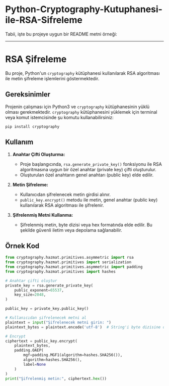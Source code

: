 # Python-Cryptography-Kutuphanesi-ile-RSA-Sifreleme

Tabii, işte bu projeye uygun bir README metni örneği:

---

# RSA Şifreleme

Bu proje, Python'un `cryptography` kütüphanesi kullanılarak RSA algoritması ile metin şifreleme işlemlerini göstermektedir.

## Gereksinimler

Projenin çalışması için Python3 ve `cryptography` kütüphanesinin yüklü olması gerekmektedir. `cryptography` kütüphanesini yüklemek için terminal veya komut istemcisinde şu komutu kullanabilirsiniz:

```
pip install cryptography
```

## Kullanım

1. **Anahtar Çifti Oluşturma:**

   - Proje başlangıcında, `rsa.generate_private_key()` fonksiyonu ile RSA algoritmasına uygun bir özel anahtar (private key) çifti oluşturulur.
   - Oluşturulan özel anahtarın genel anahtarı (public key) elde edilir.

2. **Metin Şifreleme:**

   - Kullanıcıdan şifrelenecek metin girdisi alınır.
   - `public_key.encrypt()` metodu ile metin, genel anahtar (public key) kullanılarak RSA algoritması ile şifrelenir.

3. **Şifrelenmiş Metni Kullanma:**

   - Şifrelenmiş metin, byte dizisi veya hex formatında elde edilir. Bu şekilde güvenli iletim veya depolama sağlanabilir.

## Örnek Kod

```python
from cryptography.hazmat.primitives.asymmetric import rsa
from cryptography.hazmat.primitives import serialization
from cryptography.hazmat.primitives.asymmetric import padding
from cryptography.hazmat.primitives import hashes

# Anahtar çifti oluştur
private_key = rsa.generate_private_key(
    public_exponent=65537,
    key_size=2048,
)

public_key = private_key.public_key()

# Kullanıcıdan şifrelenecek metni al
plaintext = input("Şifrelenecek metni girin: ")
plaintext_bytes = plaintext.encode('utf-8')  # String'i byte dizisine dönüştürme

# Encrypt
ciphertext = public_key.encrypt(
    plaintext_bytes,
    padding.OAEP(
        mgf=padding.MGF1(algorithm=hashes.SHA256()),
        algorithm=hashes.SHA256(),
        label=None
    )
)
print("Şifrelenmiş metin:", ciphertext.hex())
```
